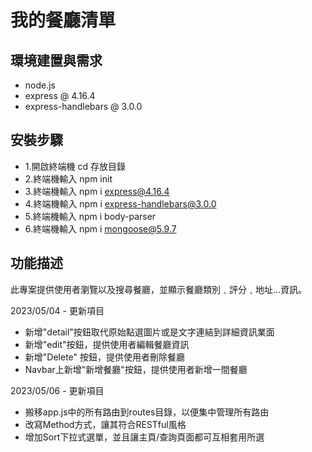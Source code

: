 # 我的餐廳清單

## 環境建置與需求
- node.js
- express @ 4.16.4
- express-handlebars @ 3.0.0
## 安裝步驟
- 1.開啟終端機 cd 存放目錄
- 2.終端機輸入 npm init
- 3.終端機輸入 npm i express@4.16.4
- 4.終端機輸入 npm i express-handlebars@3.0.0
- 5.終端機輸入 npm i body-parser
- 6.終端機輸入 npm i mongoose@5.9.7
## 功能描述
此專案提供使用者瀏覽以及搜尋餐廳，並顯示餐廳類別﹑評分﹑地址…資訊。

2023/05/04 - 更新項目
- 新增"detail"按鈕取代原始點選圖片或是文字連結到詳細資訊業面
- 新增"edit"按鈕，提供使用者編輯餐廳資訊
- 新增"Delete" 按鈕，提供使用者刪除餐廳
- Navbar上新增"新增餐廳"按鈕，提供使用者新增一間餐廳

2023/05/06 - 更新項目
- 搬移app.js中的所有路由到routes目錄，以便集中管理所有路由
- 改寫Method方式，讓其符合RESTful風格
- 增加Sort下拉式選單，並且讓主頁/查詢頁面都可互相套用所選